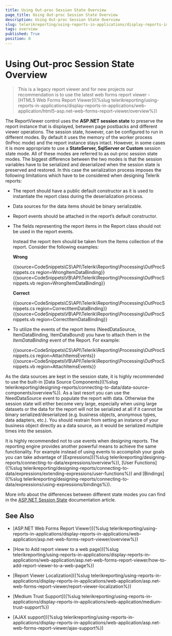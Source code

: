```yaml
---
title: Using Out-proc Session State Overview
page_title: Using Out-proc Session State Overview
description: Using Out-proc Session State Overview
slug: telerikreporting/using-reports-in-applications/display-reports-in-applications/web-application/asp.net-web-forms-report-viewer/using-out-proc-session-state/overview
tags: overview
published: True
position: 0
---
```


# Using Out-proc Session State Overview

> This is a legacy report viewer and for new projects our recommendation is to use the latest web forms report viewer - [HTML5 Web Forms Report Viewer]({%slug telerikreporting/using-reports-in-applications/display-reports-in-applications/web-application/html5-asp.net-web-forms-report-viewer/overview%})

The ReportViewer control uses the __ASP.NET session state__ to preserve the report instance that is displayed, between page postbacks and different viewer operations. The session state, however, can be configured to run in different modes. By default it uses the memory of the worker process (InProc mode) and the report instance stays intact. However, in some cases it is more appropriate to use a __StateServer, SqlServer or Custom__ session state mode. All of these modes are referred to as out-proc session state modes. The biggest difference between the two modes is that the session variables have to be serialized and deserialized when the session state is preserved and restored. In this case the serialization process imposes the following limitations which have to be considered when designing Telerik reports: 

* The report should have a public default constructor as it is used to instantiate the report class during the deserialization process.

* Data sources for the data items should be binary serializable.

* Report events should be attached in the report’s default constructor.

* The fields representing the report items in the Report class should not be used in the report events. 
  
	Instead the report item should be taken from the Items collection of the report. Consider the following examples: 
  
	__Wrong__ 

	{{source=CodeSnippets\CS\API\Telerik\Reporting\Processing\OutProcSnippets.cs region=WrongItemDataBinding}}
	{{source=CodeSnippets\VB\API\Telerik\Reporting\Processing\OutProcSnippets.vb region=WrongItemDataBinding}}

	__Correct__ 

	{{source=CodeSnippets\CS\API\Telerik\Reporting\Processing\OutProcSnippets.cs region=CorrectItemDataBinding}}
	{{source=CodeSnippets\VB\API\Telerik\Reporting\Processing\OutProcSnippets.vb region=CorrectItemDataBinding}}

* To utilize the events of the report items (NeedDataSource, ItemDataBinding, ItemDataBound) you have to attach them in the _ItemDataBinding_ event of the Report. For example:

	{{source=CodeSnippets\CS\API\Telerik\Reporting\Processing\OutProcSnippets.cs region=AttachItemsEvents}}
	{{source=CodeSnippets\VB\API\Telerik\Reporting\Processing\OutProcSnippets.vb region=AttachItemsEvents}}


As the data sources are kept in the session state, it is highly recommended to use the built-in [Data Source Components]({%slug telerikreporting/designing-reports/connecting-to-data/data-source-components/overview%}). As a last resort you can use the NeedDataSource event to populate the report with data. Otherwise the session state will either become very large, especially when using large datasets or the data for the report will not be serialized at all if it cannot be binary serialized/deserialized (e.g. business objects, anonymous types, data adapters, etc.). You should restrain from setting an instance of your business object directly as a data source, as it would be serialized multiple times into the session. 

It is highly recommended not to use events when designing reports. The reporting engine provides another powerful means to achieve the same functionality. For example instead of using events to accomplish your goals you can take advantage of [Expressions]({%slug telerikreporting/designing-reports/connecting-to-data/expressions/overview%}), [User Functions]({%slug telerikreporting/designing-reports/connecting-to-data/expressions/extending-expressions/user-functions%}) and [Bindings]({%slug telerikreporting/designing-reports/connecting-to-data/expressions/using-expressions/bindings%}). 

More info about the differences between different state modes you can find in the [ASP.NET Session State](http://msdn.microsoft.com/en-us/library/ms972429.aspx) documentation article. 

## See Also

* [ASP.NET Web Forms Report Viewer]({%slug telerikreporting/using-reports-in-applications/display-reports-in-applications/web-application/asp.net-web-forms-report-viewer/overview%})

* [How to Add report viewer to a web page]({%slug telerikreporting/using-reports-in-applications/display-reports-in-applications/web-application/asp.net-web-forms-report-viewer/how-to-add-report-viewer-to-a-web-page%})

* [Report Viewer Localization]({%slug telerikreporting/using-reports-in-applications/display-reports-in-applications/web-application/asp.net-web-forms-report-viewer/report-viewer-localization%})

* [Medium Trust Support]({%slug telerikreporting/using-reports-in-applications/display-reports-in-applications/web-application/medium-trust-support%})

* [AJAX support]({%slug telerikreporting/using-reports-in-applications/display-reports-in-applications/web-application/asp.net-web-forms-report-viewer/ajax-support%})
